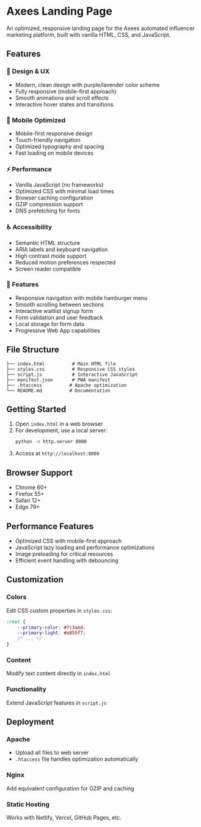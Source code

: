 # Axees Landing Page

An optimized, responsive landing page for the Axees automated influencer marketing platform, built with vanilla HTML, CSS, and JavaScript.

## Features

### 🎨 Design & UX
- Modern, clean design with purple/lavender color scheme
- Fully responsive (mobile-first approach)
- Smooth animations and scroll effects
- Interactive hover states and transitions

### 📱 Mobile Optimized
- Mobile-first responsive design
- Touch-friendly navigation
- Optimized typography and spacing
- Fast loading on mobile devices

### ⚡ Performance
- Vanilla JavaScript (no frameworks)
- Optimized CSS with minimal load times
- Browser caching configuration
- GZIP compression support
- DNS prefetching for fonts

### ♿ Accessibility
- Semantic HTML structure
- ARIA labels and keyboard navigation
- High contrast mode support
- Reduced motion preferences respected
- Screen reader compatible

### 🚀 Features
- Responsive navigation with mobile hamburger menu
- Smooth scrolling between sections
- Interactive waitlist signup form
- Form validation and user feedback
- Local storage for form data
- Progressive Web App capabilities

## File Structure

```
├── index.html          # Main HTML file
├── styles.css          # Responsive CSS styles
├── script.js           # Interactive JavaScript
├── manifest.json       # PWA manifest
├── .htaccess          # Apache optimization
└── README.md          # Documentation
```

## Getting Started

1. Open `index.html` in a web browser
2. For development, use a local server:
   ```bash
   python -m http.server 8000
   ```
3. Access at `http://localhost:8000`

## Browser Support

- Chrome 60+
- Firefox 55+
- Safari 12+
- Edge 79+

## Performance Features

- Optimized CSS with mobile-first approach
- JavaScript lazy loading and performance optimizations
- Image preloading for critical resources
- Efficient event handling with debouncing

## Customization

### Colors
Edit CSS custom properties in `styles.css`:
```css
:root {
    --primary-color: #7c3aed;
    --primary-light: #a855f7;
    /* ... */
}
```

### Content
Modify text content directly in `index.html`

### Functionality
Extend JavaScript features in `script.js`

## Deployment

### Apache
- Upload all files to web server
- `.htaccess` file handles optimization automatically

### Nginx
Add equivalent configuration for GZIP and caching

### Static Hosting
Works with Netlify, Vercel, GitHub Pages, etc.